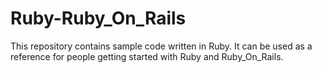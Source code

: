 # Ruby-Ruby_On_Rails

This repository contains sample code written in Ruby.
It can be used as a reference for people getting started with Ruby and Ruby_On_Rails.


